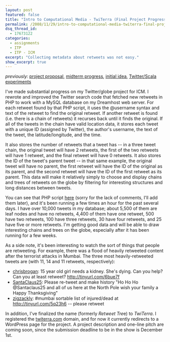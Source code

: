 ```yaml
---
layout: post
featured: false
title: "Intro to Computational Media - TwiTerra (Final Project Progress)"
permalink: /2008/11/29/intro-to-computational-media-twiterra-final-project-progress/
dsq_thread_id:
  - 17673122
categories:
  - assignments
  - ITP
  - ITP - ICM
excerpt: "Collecting metadata about retweets was not easy."
show_excerpt: true
---
```

*previously:* [project proposal][1], [midterm progress][2], [initial idea][3], [Twitter/Scala experiments][4] 

I've made substantial progress on my Twitter/globe project for ICM. I rewrote and improved the Twitter search code that fetched new retweets in PHP to work with a MySQL database on my Dreamhost web server. For each retweet found by that PHP script, it uses the @username syntax and text of the retweet to find the original retweet. If another retweet is found (i.e. there is a chain of retweets) it recurses back until it finds the original. If all of the tweets in the chain have valid location data, it stores each tweet with a unique ID (assigned by Twitter), the author's username, the text of the tweet, the latitude/longitude, and the time.

It also stores the number of retweets that a tweet has -- in a three tweet chain, the original tweet will have 2 retweets, the first of the two retweets will have 1 retweet, and the final retweet will have 0 retweets. It also stores the ID of the tweet's parent tweet -- in that same example, the original tweet will have no parent, the first retweet will have the ID of the original as its parent, and the second retweet will have the ID of the first retweet as its parent. This data will make it relatively simply to choose and display chains and trees of retweets on the globe by filtering for interesting structures and long distances between tweets.

You can see that PHP script [here][5] (sorry for the lack of comments, I'll add them later), and it's been running a few times an hour for the past several days. I have over 10,000 tweets in my database; about 5,500 of them are leaf nodes and have no retweets, 4,400 of them have one retweet, 500 have two retweets, 100 have three retweets, 30 have four retweets, and 25 have five or more retweets. I'm getting good data and will be able to draw interesting chains and trees on the globe, especially after it has been running for a few weeks.

As a side note, it's been interesting to watch the sort of things that people are retweeting. For example, there was a flood of heavily retweeted content after the terrorist attacks in Mumbai. The three most heavily-retweeted tweets are (with 11, 14 and 11 retweets, respectively):

 * [chrisbrogan][6]: 15 year old girl needs a kidney. She's dying. Can you help? Can you at least retweet? http://tinyurl.com/6bue7f
 * [SantaClaus25][7]: Please re-tweet and make history "Ho Ho Ho @Santaclaus25 and all of us here at the North Pole wish your family a Happy Thanksgiving" 
 * [zigzackly][8]: #mumbai sortable list of injured/dead at http://tinyurl.com/5q23h6 -- please retweet

In addition, I've finalized the name (formerly *Retweet Tre*e) to *TwiTerra*. I registered the [twiterra.com][9] domain, and for now it currently redirects to a WordPress page for the project. A project description and one-line pitch are coming soon, since the submission deadline to be in the show is December 1st.

 [1]: /2008/11/05/intro-to-computational-media-retweet-tree-final-project-proposal/
 [2]: /2008/10/23/intro-to-computational-media-midterm-part-2/
 [3]: /2008/10/15/intro-to-computational-media-midterm-part-1/
 [4]: /2008/10/09/intro-to-computational-media-hw5-2/
 [5]: /projects/fall08/icm/final/getNewRetweets.txt
 [6]: http://twitter.com/chrisbrogan/status/1021173086
 [7]: http://twitter.com/SantaClaus25/status/1026310893
 [8]: http://twitter.com/zigzackly/status/1026615643
 [9]: http://twiterra.com
